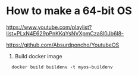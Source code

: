 # How to make a 64-bit OS
https://www.youtube.com/playlist?list=PLxN4E629pPnKKqYsNVXpmCza8l0Jb6l8-


https://github.com/Absurdponcho/YoutubeOS



1. Build docker image
```
  docker build buildenv -t myos-buildenv
```
